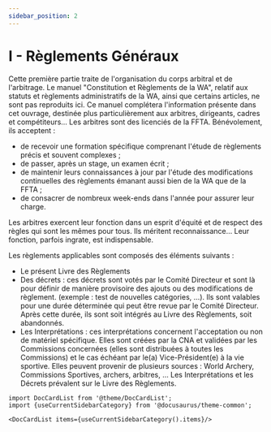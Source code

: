 ```yaml
---
sidebar_position: 2
---
```


# I - Règlements Généraux

Cette première partie traite de l'organisation du corps arbitral et de l'arbitrage. Le manuel "Constitution et
Règlements de la WA", relatif aux statuts et règlements administratifs de la WA, ainsi que certains articles,
ne sont pas reproduits ici. Ce manuel complétera l'information présente dans cet ouvrage, destinée plus
particulièrement aux arbitres, dirigeants, cadres et compétiteurs…
Les arbitres sont des licenciés de la FFTA. Bénévolement, ils acceptent :

- de recevoir une formation spécifique comprenant l'étude de règlements précis et souvent complexes ;
- de passer, après un stage, un examen écrit ;
- de maintenir leurs connaissances à jour par l'étude des modifications continuelles des règlements
  émanant aussi bien de la WA que de la FFTA ;
- de consacrer de nombreux week-ends dans l'année pour assurer leur charge.

Les arbitres exercent leur fonction dans un esprit d'équité et de respect des règles qui sont les mêmes
pour tous. Ils méritent reconnaissance… Leur fonction, parfois ingrate, est indispensable.

Les règlements applicables sont composés des éléments suivants :

- Le présent Livre des Règlements
- Des décrets : ces décrets sont votés par le Comité Directeur et sont là pour définir de manière
  provisoire des ajouts ou des modifications de règlement. (exemple : test de nouvelles catégories, …). Ils
  sont valables pour une durée déterminée qui peut être revue par le Comité Directeur. Après cette
  durée, ils sont soit intégrés au Livre des Règlements, soit abandonnés.
- Les Interprétations : ces interprétations concernent l'acceptation ou non de matériel spécifique. Elles
  sont créées par la CNA et validées par les Commissions concernées (elles sont distribuées à toutes
  les Commissions) et le cas échéant par le(a) Vice-Président(e) à la vie sportive. Elles peuvent provenir
  de plusieurs sources : World Archery, Commissions Sportives, archers, arbitres, …
  Les Interprétations et les Décrets prévalent sur le Livre des Règlements.

```mdx-code-block
import DocCardList from '@theme/DocCardList';
import {useCurrentSidebarCategory} from '@docusaurus/theme-common';

<DocCardList items={useCurrentSidebarCategory().items}/>
```
